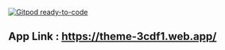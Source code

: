 [![Gitpod ready-to-code](https://img.shields.io/badge/Gitpod-ready--to--code-blue?logo=gitpod)](https://gitpod.io/#https://github.com/akshatatray/React-Movie-Download-Web-App)

## App Link : https://theme-3cdf1.web.app/
